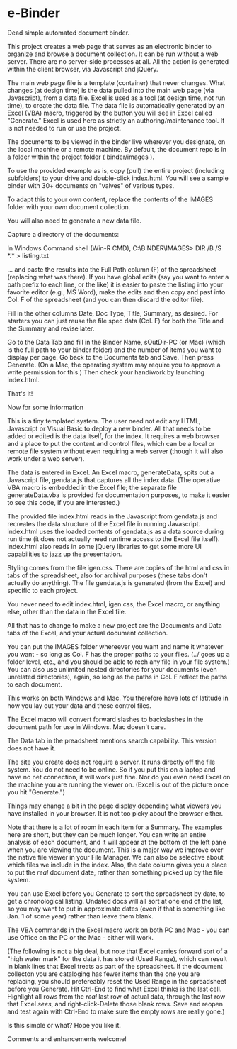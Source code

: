 # e-Binder
Dead simple automated document binder.

This project creates a web page that serves as an electronic binder to organize and browse a document collection. It can be run without a web server. There are no server-side processes at all. All the action is generated within the client browser, via Javascript and jQuery.

The main web page file is a template (container) that never changes. What changes (at design time) is the data pulled into the main web page (via Javascript), from a data file. Excel is used as a tool (at design time, not run time), to create the data file.  The data file is automatically generated by an Excel (VBA) macro, triggered by the button you will see in Excel called "Generate." Excel is used here as strictly an authoring/maintenance tool. It is not needed to run or use the project.

The documents to be viewed in the binder live wherever you designate, on the local machine or a remote machine. By default, the document repo is in a folder within the project folder ( binder/images ).

To use the provided example as is, copy (pull) the entire project (including subfolders) to your drive and double-click index.html.
You will see a sample binder with 30+ documents on "valves" of various types.

To adapt this to your own content, replace the contents of the IMAGES folder with your own document collection.

You will also need to generate a new data file. 

Capture a directory of the documents:

In Windows Command shell (Win-R CMD), C:\BINDER\IMAGES\> DIR /B /S \*.\* > listing.txt

 ... and paste the results into the Full Path column (F) of the spreadsheet (replacing what was there). If you have global edits (say you want to enter a path prefix to each line, or the like) it is easier to paste the listing into your favorite editor (e.g., MS Word), make the edits and then copy and past into Col. F of the spreadsheet (and you can then discard the editor file).
 
Fill in the other columns Date, Doc Type, Title, Summary, as desired. For starters you can just reuse the file spec data (Col. F) for both the Title and the Summary and revise later.

Go to the Data Tab and fill in the Binder Name, sOutDir-PC (or Mac) (which is the full path to your binder folder) and the number of items you want to display per page.
Go back to the Documents tab and Save. Then press Generate. (On a Mac, the operating system may require you to approve a write permission for this.)
Then check your handiwork by launching index.html.

That's it!

Now for some information

This is a tiny templated system. The user need not edit any HTML, Javascript or Visual Basic to deploy a new binder. All that needs to be added or edited is the data itself, for the index. It requires a web browser and a place to put the content and control files, which can be a local or remote file system without even requiring a web server (though it will also work under a web server).

The data is entered in Excel. An Excel macro, generateData, spits out a Javascript file, gendata.js that captures all the index data. (The operative VBA macro is embedded in the Excel file; the separate file generateData.vba is provided for documentation purposes, to make it easier to see this code, if you are interested.)

The provided file index.html reads in the Javascript from gendata.js and recreates the data structure of the Excel file in running Javascript. index.html uses the loaded contents of gendata.js as a data source during run time (it does not actually need runtime access to the Excel file itself). index.html also reads in some jQuery libraries to get some more UI capabilities to jazz up the presentation.

Styling comes from the file igen.css. There are copies of the html and css in tabs of the spreadsheet, also for archival purposes (these tabs don't actually do anything). The file gendata.js is generated (from the Excel) and specific to each project. 

You never need to edit index.html, igen.css, the Excel macro, or anything else, other than the data in the Excel file.

All that has to change to make a new project are the Documents and Data tabs of the Excel, and your actual document collection.

You can put the IMAGES folder whereever you want and name it whatever you want - so long as Col. F has the proper paths to your files.
(../ goes up a folder level, etc., and you should be able to rech any file in your file system.) You can also use unlimited nested directories for your documents (even unrelated directories), again, so long as the paths in Col. F reflect the paths to each document.

This works on both Windows and Mac. You therefore have lots of latitude in how you lay out your data and these control files.

The Excel macro will convert forward slashes to backslashes in the document path for use in Windows. Mac doesn't care.

The Data tab in the preadsheet mentions search capability. This version does not have it.

The site you create does not require a server. It runs directly off the file system. You do not need to be online. 
So if you put this on a laptop and have no net connection, it will work just fine. Nor do you even need Excel on the machine you are running the viewer on. (Excel is out of the picture once you hit "Generate.")

Things may change a bit in the page display depending what viewers you have installed in your browser. It is not too picky about the browser either.

Note that there is a lot of room in each item for a Summary. The examples here are short, but they can be much longer. You can write an entire analysis of each document, and it will appear at the bottom of the left pane when you are viewing the document. This is a major way we improve over the native file viewer in your File Manager. We can also be selective about which files we include in the index. Also, the date column gives you a place to put the *real* document date, rather than something picked up by the file system.

You can use Excel before you Generate to sort the spreadsheet by date, to get a chronological listing. Undated docs will all sort at one end of the list, so you may want to put in approximate dates (even if that is something like Jan. 1 of some year) rather than leave them blank.

The VBA commands in the Excel macro work on both PC and Mac - you can use Office on the PC or the Mac - either will work.

(The following is not a big deal, but note that Excel carries forward sort of a "high water mark" for the data it has stored (Used Range), which can result in blank lines that Excel treats as part of the spreadsheet. If the document collecton you are cataloging has fewer items than the one you are replacing, you should prefereably reset the Used Range in the spreadsheet before you Generate. Hit Ctrl-End to find what Excel thinks is the last cell. Highlight all rows from the *real* last row of actual data, through the last row that Excel *sees*, and right-click-Delete those blank rows. Save and reopen and test again with Ctrl-End to make sure the empty rows are really gone.)

Is this simple or what? Hope you like it.

Comments and enhancements welcome!
